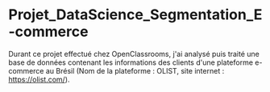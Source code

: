 # Projet_DataScience_Segmentation_E-commerce
Durant ce projet effectué chez OpenClassrooms, j'ai analysé puis traité une base de données contenant les informations des clients d'une plateforme e-commerce au Brésil (Nom de la plateforme : OLIST, site internet : https://olist.com/).

